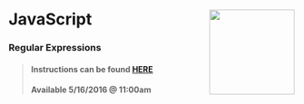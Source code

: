 # JavaScript <img align="right" src="https://github.com/Learning-Fuze/prototypes_C2.17/blob/assets/assets/images/logos/LF_LOGO.png?raw=true" width="150">
### Regular Expressions

>#### Instructions can be found <a href="http://learning-fuze.github.io/prototypes_C2.17/#/JS-REGEX" target="_blank">HERE</a>
>#### Available 5/16/2016 @ 11:00am